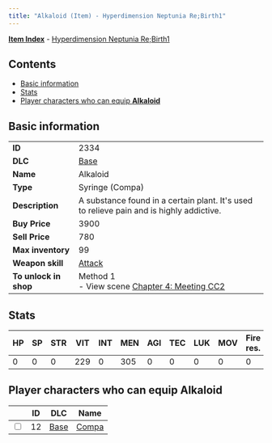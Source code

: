 ```yaml
---
title: "Alkaloid (Item) - Hyperdimension Neptunia Re;Birth1"
---
```


[**Item Index**](/neptunia/rb1/item/index.html) - [Hyperdimension Neptunia Re;Birth1](/neptunia/rb1)

## Contents

- [Basic information](#basic-information)
- [Stats](#stats)
- [Player characters who can equip **Alkaloid**](#player-characters-who-can-equip-alkaloid)

## Basic information

|   |   |
| -- | -- |
| **ID** | 2334 |
| **DLC** | [Base](/neptunia/rb1/dlc/1-base.html) |
| **Name** | Alkaloid |
| **Type** | Syringe (Compa) |
| **Description** | A substance found in a certain plant. It's used to relieve pain and is highly addictive. |
| **Buy Price** | 3900 |
| **Sell Price** | 780 |
| **Max inventory** | 99 |
| **Weapon skill** | [Attack](/neptunia/rb1/skill/1-2001-attack.html) |
| **To unlock in shop** | Method 1<br />- View scene [Chapter 4: Meeting CC2](/neptunia/rb1/scene/1-406-chapter-4-meeting-cc2.html) |

## Stats

| HP | SP | STR | VIT | INT | MEN | AGI | TEC | LUK | MOV | Fire res. | Ice res. | Wind res. | Lightning res. |
| -- | -- | --- | --- | --- | --- | --- | --- | --- | --- | --------- | -------- | --------- | -------------- |
| 0 | 0 | 0 | 229 | 0 | 305 | 0 | 0 | 0 | 0 | 0 | 0 | 0 | 0 |

## Player characters who can equip **Alkaloid**

|    | ID | DLC | Name |
| -- | -- | --- | ---- |
| <input type="checkbox" id="rb1-player-1-12" class="trackbox" /> | 12 | [Base](/neptunia/rb1/dlc/1-base.html) | [Compa](/neptunia/rb1/player/1-12-compa.html) |